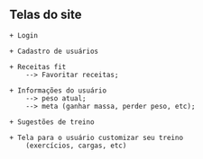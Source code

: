 ## Telas do site
    + Login

    + Cadastro de usuários

    + Receitas fit
        --> Favoritar receitas;

    + Informações do usuário
        --> peso atual;
        --> meta (ganhar massa, perder peso, etc);

    + Sugestões de treino
    
    + Tela para o usuário customizar seu treino
        (exercícios, cargas, etc)